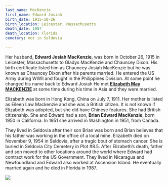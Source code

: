 ```yaml
---
last_name: MacKenzie
first_name: Edward Josiah
birth_date: 1915-10-26
birth_location: Leicester, Massachusetts
death_date: 1987
death_location: Florida
cemetery: not in Seldovia

---
```



Her husband, **Edward Josiah MacKenzie**, was born in October 26, 1915
in Leicester, Massachusetts to Gladys MacKenzie and Chauncey Dixon. His
birth certificate listed him as Chauncey Josiah MacKenzie but he was
known as Chauncey Dixon after his parents married. He entered the US
Army during WWII and fought in the Philippines Division. At some point
he changed his name back to Edward Josiah He met [**Elizabeth May MACKENZIE**](./MacKenzie_Elizabeth_May.md) at some time
during his time in Asia and they were married. 

Elizabeth was born in Hong Kong, China on
July 7, 1911. Her mother is listed as Eileen Law Mackenzie and she was a
British citizen. It is not known if Elizabeth was adopted, but she did
have Chinese features. She had British citizenship. She and Edward had a son, **Brian Edward MacKenzie**, born 1950
in California. In 1951 she arrived in Washington in 1951, from Canada.

They lived in Seldovia after their son Brian was born and Brian believes that his father was working in the office of a local mine. Elizabeth died on November 9, 1954 in Seldovia, after a tragic bout of
stomach cancer.  She is buried in Seldovia City Cemetery in Plot #8.5.
After Elizabeth’s death, father
and son moved to other locations around the world where Edward had
contract work for the US Government. They lived in Nicaragua and
Newfoundland and Edward also worked at Ascension Island. He eventually
married again and he died in Florida in 1987.

![](../assets/images/Elizabeth%20MacKenzie/media/image1.jpeg)

